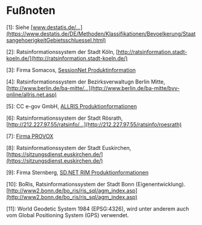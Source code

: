 Fußnoten
========

[1]: Siehe [www.destatis.de/...](https://www.destatis.de/DE/Methoden/Klassifikationen/Bevoelkerung/StaatsangehoerigkeitGebietsschluessel.html)

[2]: Ratsinformationssystem der Stadt Köln, [http://ratsinformation.stadt-koeln.de/](http://ratsinformation.stadt-koeln.de/)

[3]: Firma Somacos, [SessionNet Produktinformation](http://www.somacos.de/de/sitzungsdienst/ratsinfo.html)

[4]: Ratsinformationssystem der Bezirksverwaltugn Berlin Mitte, [http://www.berlin.de/ba-mitte/...](http://www.berlin.de/ba-mitte/bvv-online/allris.net.asp)

[5]: CC e-gov GmbH, [ALLRIS Produktionformationen](http://www.cc-egov.de/allris.htm)

[6]: Ratsinformationssystem der Stadt Rösrath, [http://212.227.97.55/ratsinfo/...](http://212.227.97.55/ratsinfo/roesrath)

[7]: [Firma PROVOX](http://www.provox.de/)

[8]: Ratsinformationssystem der Stadt Euskirchen, [https://sitzungsdienst.euskirchen.de/](https://sitzungsdienst.euskirchen.de/)

[9]: Firma Sternberg, [SD.NET RIM Produktionformationen](http://www.sitzungsdienst.net/produkte/ratsinformationsmanagement)

[10]: BoRis, Ratsinformationssystem der Stadt Bonn (Eigenentwicklung). [http://www2.bonn.de/bo_ris/ris_sql/agm_index.asp](http://www2.bonn.de/bo_ris/ris_sql/agm_index.asp)

[11]: World Geodetic System 1984 (EPSG:4326), wird unter anderem auch vom Global Positioning System (GPS) verwendet.